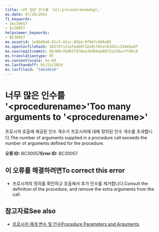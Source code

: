 ```yaml
---
title: 너무 많은 인수를 '&lt;procedurename&gt;'
ms.date: 07/20/2015
f1_keywords:
- vbc30057
- bc30057
helpviewer_keywords:
- BC30057
ms.assetid: 1e0bd0e0-81c2-43cc-85bd-9f9d7c0d6a85
ms.openlocfilehash: 2827df121afea60f32a9c701a763d3cc254ebadf
ms.sourcegitcommit: 6b308cf6d627d78ee36dbbae8972a310ac7fd6c8
ms.translationtype: MT
ms.contentlocale: ko-KR
ms.lasthandoff: 01/23/2019
ms.locfileid: "54618618"
---
```

# <a name="too-many-arguments-to-ltprocedurenamegt"></a><span data-ttu-id="12593-102">너무 많은 인수를 '&lt;procedurename&gt;'</span><span class="sxs-lookup"><span data-stu-id="12593-102">Too many arguments to '&lt;procedurename&gt;'</span></span>
<span data-ttu-id="12593-103">프로시저 호출에 제공된 인수 개수가 프로시저에 대해 정의된 인수 개수를 초과합니다.</span><span class="sxs-lookup"><span data-stu-id="12593-103">The number of arguments supplied in a procedure call exceeds the number of arguments defined for the procedure.</span></span>  
  
 <span data-ttu-id="12593-104">**오류 ID:** BC30057</span><span class="sxs-lookup"><span data-stu-id="12593-104">**Error ID:** BC30057</span></span>  
  
## <a name="to-correct-this-error"></a><span data-ttu-id="12593-105">이 오류를 해결하려면</span><span class="sxs-lookup"><span data-stu-id="12593-105">To correct this error</span></span>  
  
-   <span data-ttu-id="12593-106">프로시저의 정의를 확인하고 호출에서 추가 인수를 제거합니다.</span><span class="sxs-lookup"><span data-stu-id="12593-106">Consult the definition of the procedure, and remove the extra arguments from the call.</span></span>  
  
## <a name="see-also"></a><span data-ttu-id="12593-107">참고자료</span><span class="sxs-lookup"><span data-stu-id="12593-107">See also</span></span>
- [<span data-ttu-id="12593-108">프로시저 매개 변수 및 인수</span><span class="sxs-lookup"><span data-stu-id="12593-108">Procedure Parameters and Arguments</span></span>](../../visual-basic/programming-guide/language-features/procedures/procedure-parameters-and-arguments.md)
